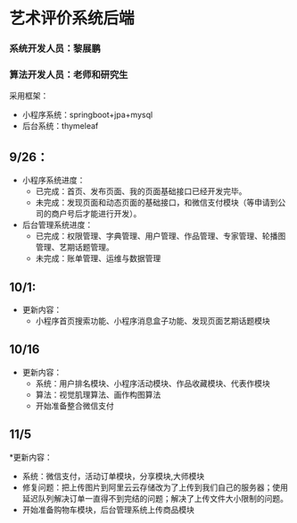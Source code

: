 # 艺术评价系统后端
### 系统开发人员：黎展鹏
### 算法开发人员：老师和研究生
采用框架：
* 小程序系统：springboot+jpa+mysql
* 后台系统：thymeleaf

## 9/26：
* 小程序系统进度：
  * 已完成：首页、发布页面、我的页面基础接口已经开发完毕。
  * 未完成：发现页面和动态页面的基础接口，和微信支付模块（等申请到公司的商户号后才能进行开发）。
* 后台管理系统进度：
  * 已完成：权限管理、字典管理、用户管理、作品管理、专家管理、轮播图管理、艺期话题管理。
  * 未完成：账单管理、运维与数据管理
## 10/1:
* 更新内容：
  * 小程序首页搜索功能、小程序消息盒子功能、发现页面艺期话题模块
## 10/16
* 更新内容：
  * 系统：用户排名模块、小程序活动模块、作品收藏模块、代表作模块
  * 算法：视觉肌理算法、画作构图算法
  * 开始准备整合微信支付
## 11/5
*更新内容：
  * 系统：微信支付，活动订单模块，分享模块,大师模块
  * 修复问题：把上传图片到阿里云云存储改为了上传到我们自己的服务器；使用延迟队列解决订单一直得不到完结的问题；解决了上传文件大小限制的问题。
  * 开始准备购物车模块，后台管理系统上传商品模块